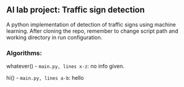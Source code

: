 ## AI lab project: Traffic sign detection
A python implementation of detection of traffic signs using machine learning. After cloning the repo, remember to change script path and working directory in run configuration.

### Algorithms:

whatever() - `main.py, lines x-z`: no info given.

hi() - `main.py, lines a-b`: hello
